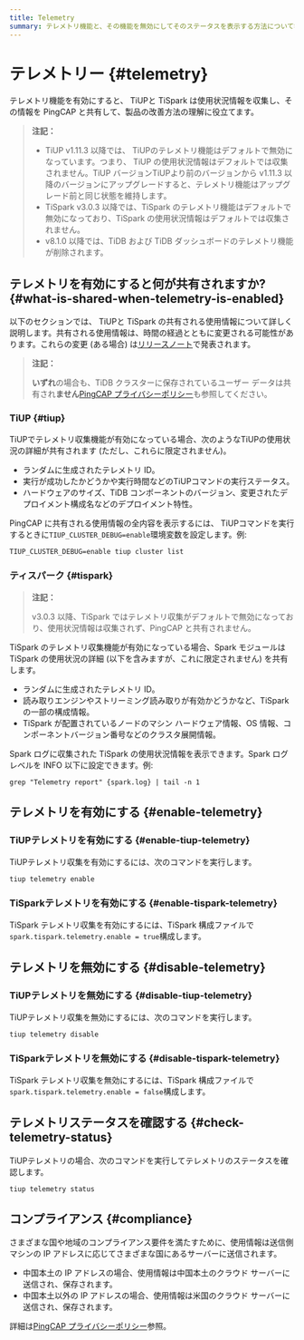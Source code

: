 ```yaml
---
title: Telemetry
summary: テレメトリ機能と、その機能を無効にしてそのステータスを表示する方法について学習します。
---
```


# テレメトリー {#telemetry}

テレメトリ機能を有効にすると、 TiUPと TiSpark は使用状況情報を収集し、その情報を PingCAP と共有して、製品の改善方法の理解に役立てます。

> **注記：**
>
> -   TiUP v1.11.3 以降では、 TiUPのテレメトリ機能はデフォルトで無効になっています。つまり、 TiUP の使用状況情報はデフォルトでは収集されません。TiUP バージョンTiUPより前のバージョンから v1.11.3 以降のバージョンにアップグレードすると、テレメトリ機能はアップグレード前と同じ状態を維持します。
> -   TiSpark v3.0.3 以降では、TiSpark のテレメトリ機能はデフォルトで無効になっており、TiSpark の使用状況情報はデフォルトでは収集されません。
> -   v8.1.0 以降では、TiDB および TiDB ダッシュボードのテレメトリ機能が削除されます。

## テレメトリを有効にすると何が共有されますか? {#what-is-shared-when-telemetry-is-enabled}

以下のセクションでは、 TiUPと TiSpark の共有される使用情報について詳しく説明します。共有される使用情報は、時間の経過とともに変更される可能性があります。これらの変更 (ある場合) は[リリースノート](/releases/release-notes.md)で発表されます。

> **注記：**
>
> **いずれ**の場合も、TiDB クラスターに保存されているユーザー データは共有され**ません**[PingCAP プライバシーポリシー](https://pingcap.com/privacy-policy)も参照してください。

### TiUP {#tiup}

TiUPでテレメトリ収集機能が有効になっている場合、次のようなTiUPの使用状況の詳細が共有されます (ただし、これらに限定されません)。

-   ランダムに生成されたテレメトリ ID。
-   実行が成功したかどうかや実行時間などのTiUPコマンドの実行ステータス。
-   ハードウェアのサイズ、TiDB コンポーネントのバージョン、変更されたデプロイメント構成名などのデプロイメント特性。

PingCAP に共有される使用情報の全内容を表示するには、 TiUPコマンドを実行するときに`TIUP_CLUSTER_DEBUG=enable`環境変数を設定します。例:

```shell
TIUP_CLUSTER_DEBUG=enable tiup cluster list
```

### ティスパーク {#tispark}

> **注記：**
>
> v3.0.3 以降、TiSpark ではテレメトリ収集がデフォルトで無効になっており、使用状況情報は収集されず、PingCAP と共有されません。

TiSpark のテレメトリ収集機能が有効になっている場合、Spark モジュールは TiSpark の使用状況の詳細 (以下を含みますが、これに限定されません) を共有します。

-   ランダムに生成されたテレメトリ ID。
-   読み取りエンジンやストリーミング読み取りが有効かどうかなど、TiSpark の一部の構成情報。
-   TiSpark が配置されているノードのマシン ハードウェア情報、OS 情報、コンポーネントバージョン番号などのクラスタ展開情報。

Spark ログに収集された TiSpark の使用状況情報を表示できます。Spark ログ レベルを INFO 以下に設定できます。例:

```shell
grep "Telemetry report" {spark.log} | tail -n 1
```

## テレメトリを有効にする {#enable-telemetry}

### TiUPテレメトリを有効にする {#enable-tiup-telemetry}

TiUPテレメトリ収集を有効にするには、次のコマンドを実行します。

```shell
tiup telemetry enable
```

### TiSparkテレメトリを有効にする {#enable-tispark-telemetry}

TiSpark テレメトリ収集を有効にするには、TiSpark 構成ファイルで`spark.tispark.telemetry.enable = true`構成します。

## テレメトリを無効にする {#disable-telemetry}

### TiUPテレメトリを無効にする {#disable-tiup-telemetry}

TiUPテレメトリ収集を無効にするには、次のコマンドを実行します。

```shell
tiup telemetry disable
```

### TiSparkテレメトリを無効にする {#disable-tispark-telemetry}

TiSpark テレメトリ収集を無効にするには、TiSpark 構成ファイルで`spark.tispark.telemetry.enable = false`構成します。

## テレメトリステータスを確認する {#check-telemetry-status}

TiUPテレメトリの場合、次のコマンドを実行してテレメトリのステータスを確認します。

```shell
tiup telemetry status
```

## コンプライアンス {#compliance}

さまざまな国や地域のコンプライアンス要件を満たすために、使用情報は送信側マシンの IP アドレスに応じてさまざまな国にあるサーバーに送信されます。

-   中国本土の IP アドレスの場合、使用情報は中国本土のクラウド サーバーに送信され、保存されます。
-   中国本土以外の IP アドレスの場合、使用情報は米国のクラウド サーバーに送信され、保存されます。

詳細は[PingCAP プライバシーポリシー](https://www.pingcap.com/privacy-policy/)参照。
